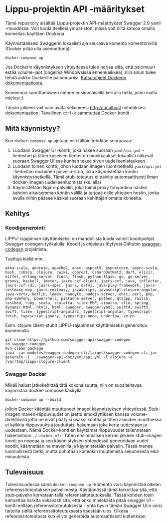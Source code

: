 # Lippu-projektin API -määritykset

Tämä repository sisältää Lippu-projektin API-määritykset Swagger 2.0 yaml -muodossa. Voit luoda itsellesi ympäristön, 
missä voit niitä katsoa omalla koneellasi käyttäen Dockeria

Käynnistääksesi Swaggerin lokaalisti aja seuraava komento komentorivillä (Docker pitää olla asennettuna):

```
docker-compose up
```
Jos Dockerin käynnistyksen yhteydessä tulee herjaa siitä, että palomuuri estää volume-jaot (ongelma Windowsissa 
ennenkaikkea), niin sinun tulee tehdä aukko Dockerille palomuuriisi. 
[Katso ohjeet Dockerin dokumentaatiosta](https://docs.docker.com/docker-for-windows/#firewall-rules-for-shared-drives).

Komennon suorittamiseen menee ensimmäisellä kerralla hetki, joten malta mielesi :)

Tämän jälkeen voit vain avata selaimeesi [http://localhost](http://localhost) nähdäksesi dokumentaation. Tavallinen 
`ctrl+c` sammuttaa Docker-kontit.

## Mitä käynnistyy?

Kun `docker-compose up` ajetaan niin tällöin tehdään seuraavaa:

1. Luodaan Swagger UI -kontti, joka näkee suoraan `yaml/api.yml` -tiedoston ja täten kyseisen tiedoston muokkaukset
   lokaalisti näkyvät suoraan Swagger UI:ssa kunhan tekee sivun uudelleenlatauksen.
2. Luodaan toinen kontti, johon luodaan imagen luontihetkellä `yaml/api.yml` -tiedoston mukainen palvelin-stub, joka
   käynnistetään kontin käynnistyshetkellä. Tämä stub-toteutus ei päivity automaattisesti ilman docker-imagen 
   uudelleenluomista (ks. alla)
3. Käynnistetään Nginx-palvelin, joka toimii proxy forwardina näiden kahden aikaisemman kontin välillä ja tarjoaa
   niille yhteisen hostin, jonka avulla niihin pääsee käsiksi suoraan kehittäjän omalta koneelta.
   
## Kehitys

### Koodigenerointi

LIPPU-rajapinnan käyttämiseksi on mahdollista luoda valmiit koodipohjat Swagger codegen-työkalulla. Koodit ja ohjeistus löytyvät Githubin [swagger-codegen](https://github.com/swagger-api/swagger-codegen) projektista. 

Tuettuja kieliä mm. 
```
akka-scala, android, apache2, apex, aspnet5, aspnetcore, async-scala, bash, csharp, clojure, cwiki, cpprest, CsharpDotNet2, dart, elixir, eiffel, erlang-server, finch, flash, python-flask, go, go-server, groovy, haskell, jmeter, jaxrs-cxf-client, jaxrs-cxf, java, inflector, jaxrs-cxf-cdi, jaxrs-spec, jaxrs, msf4j, java-play-framework, jaxrs-resteasy-eap, jaxrs-resteasy, javascript, javascript-closure-angular, java-vertx, kotlin, lumen, nancyfx, nodejs-server, objc, perl, php, php-symfony, powershell, pistache-server, python, qt5cpp, rails5, restbed, ruby, scala, scalatra, silex-PHP, sinatra, slim, spring, dynamic-html, html2, html, swagger, swagger-yaml, swift4, swift3, swift, tizen, typescript-angular2, typescript-angular, typescript-fetch, typescript-jquery, typescript-node, undertow, ze-ph
``` 

Esim. clojure client-stubit LIPPU-rajapinnan käyttämiseksi generoituu komennolla
```
git clone https://github.com/swagger-api/swagger-codegen
cd swagger-codegen
mvn clean package
java -jar modules/swagger-codegen-cli/target/swagger-codegen-cli.jar generate -i ../swagger-api-doc/yaml/api.yml -l clojure -o /var/tmp/lippu-clojure-client
```

### Swagger Docker
Mikäli haluat jatkokehittää tätä kokonaisuutta, niin on suositeltavaa käynnistää docker-compose käskyllä:

```
docker-compose up --build
```

jolloin Docker kääntää muuttuneet imaget käynnistyksen yhteydessä. Stub-imagen maven-riippuvuudet on jaettu
emokäyttiksen kanssa volume-direktiivillä jotta ne eivät päätyisi osaksi konttia ja täten asioiden muuttuessa ei
kaikkia riippuvuuksia jouduttaisi hakemaan joka kerta uudestaan ja uudestaan. Nämä Docker-konttien käyttämät
riippuvuudet tallennetaan hakemistoon `./.docker_m2/`. Täten ensimmäisen kerran jälkeen stub-imagen luonti on nopeaa
ja sen käynnistyksen yhteydessä generoidaan uudet koodit, käännetään ne mavenilla ja käynnistetään palvelin. Tässä
menee luonnollisesti hetki, mutta puhutaan kuitenkin muutamista sekunneista eikä minuuteista.

## Tulevaisuus

Tulevaisuudessa sama `docker-compose up` -komento voisi käynnistää oikean referenssitoteutuksen palvelimesta. Käytännössä
tämä tarkoittaa sitä, että stub-palvelin korvataan tällä referenssitoteutuksella. Tässä kohden tosin kannattaa harkita
vakavasti sitä, että onko mielekästä pitää swagger UI -kontti erillään referenssitoteutuksesta - yhtä hyvin tämän
Swagger UI:n voisi tarjoilla sieltä referenssitoteutuksesta itsestään ulos. Oikeaa referenssitoteutusta kun ei voi 
generoida automaattisesti kuitenkaan.